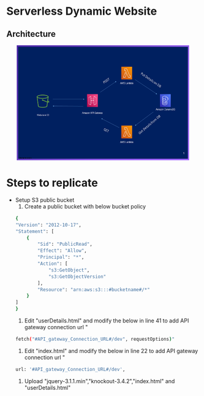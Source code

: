 # Serverless Dynamic Website

## Architecture
<p align="center">
  <img src="Slide.png" width="450" height="300" title="Architecture"> 
</p>

# Steps to replicate
* Setup S3 public bucket
	1. Create a public bucket with below bucket policy
	```bash
	{
    "Version": "2012-10-17",
    "Statement": [
        {
            "Sid": "PublicRead",
            "Effect": "Allow",
            "Principal": "*",
            "Action": [
                "s3:GetObject",
                "s3:GetObjectVersion"
            ],
            "Resource": "arn:aws:s3:::#bucketname#/*"
        }
    ]
	}
	```
	1. Edit "userDetails.html" and modify the below in line 41 to add API gateway connection url "
	```bash
	fetch("#API_gateway_Connection_URL#/dev", requestOptions)"
	```
	1. Edit "index.html" and modify the below in line 22 to add API gateway connection url "
	```bash
	url: '#API_gateway_Connection_URL#/dev',
	```
	1. Upload "jquery-3.1.1.min","knockout-3.4.2","index.html" and "userDetails.html"

<!-- 1. item1
1. item2
    1. subitem1
    2. subitem2 -->

